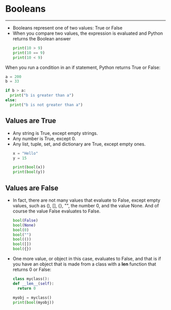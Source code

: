 # Booleans

---
* Booleans represent one of two values: True or False
* When you compare two values, the expression is evaluated and Python returns the Boolean answer
  ```python
  print(10 > 9)
  print(10 == 9)
  print(10 < 9)
  ```
When you run a condition in an if statement, Python returns True or False:
```python
a = 200
b = 33

if b > a:
  print("b is greater than a")
else:
  print("b is not greater than a")
```
## Values are True
* Any string is True, except empty strings.
* Any number is True, except 0.
* Any list, tuple, set, and dictionary are True, except empty ones.
  ```python
  x = "Hello"
  y = 15

  print(bool(x))
  print(bool(y))
  ```
## Values are False
* In fact, there are not many values that evaluate to False, except empty values, such as (), [], {}, "", the number 0, and the value None. And of course the value False evaluates to False.
  ```python
  bool(False)
  bool(None)
  bool(0)
  bool("")
  bool(())
  bool([])
  bool({})
  ```
* One more value, or object in this case, evaluates to False, and that is if you have an object that is made from a class with a __len__ function that returns 0 or False:
  ```python
  class myclass():
  def __len__(self):
    return 0

  myobj = myclass()
  print(bool(myobj))
  ```